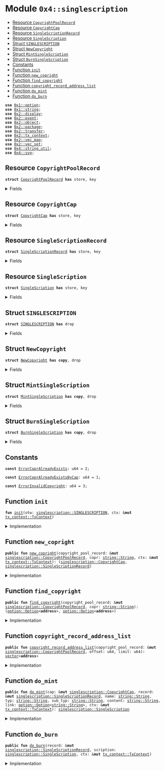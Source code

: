 
<a name="0x4_singlescription"></a>

# Module `0x4::singlescription`



-  [Resource `CopyrightPoolRecord`](#0x4_singlescription_CopyrightPoolRecord)
-  [Resource `CopyrightCap`](#0x4_singlescription_CopyrightCap)
-  [Resource `SingleScriptionRecord`](#0x4_singlescription_SingleScriptionRecord)
-  [Resource `SingleScription`](#0x4_singlescription_SingleScription)
-  [Struct `SINGLESCRIPTION`](#0x4_singlescription_SINGLESCRIPTION)
-  [Struct `NewCopyright`](#0x4_singlescription_NewCopyright)
-  [Struct `MintSingleScription`](#0x4_singlescription_MintSingleScription)
-  [Struct `BurnSingleScription`](#0x4_singlescription_BurnSingleScription)
-  [Constants](#@Constants_0)
-  [Function `init`](#0x4_singlescription_init)
-  [Function `new_copright`](#0x4_singlescription_new_copright)
-  [Function `find_copyright`](#0x4_singlescription_find_copyright)
-  [Function `copyright_record_address_list`](#0x4_singlescription_copyright_record_address_list)
-  [Function `do_mint`](#0x4_singlescription_do_mint)
-  [Function `do_burn`](#0x4_singlescription_do_burn)


<pre><code><b>use</b> <a href="dependencies/move-stdlib/option.md#0x1_option">0x1::option</a>;
<b>use</b> <a href="dependencies/move-stdlib/string.md#0x1_string">0x1::string</a>;
<b>use</b> <a href="dependencies/mgo-framework/display.md#0x2_display">0x2::display</a>;
<b>use</b> <a href="dependencies/mgo-framework/event.md#0x2_event">0x2::event</a>;
<b>use</b> <a href="dependencies/mgo-framework/object.md#0x2_object">0x2::object</a>;
<b>use</b> <a href="dependencies/mgo-framework/package.md#0x2_package">0x2::package</a>;
<b>use</b> <a href="dependencies/mgo-framework/transfer.md#0x2_transfer">0x2::transfer</a>;
<b>use</b> <a href="dependencies/mgo-framework/tx_context.md#0x2_tx_context">0x2::tx_context</a>;
<b>use</b> <a href="dependencies/mgo-framework/vec_map.md#0x2_vec_map">0x2::vec_map</a>;
<b>use</b> <a href="dependencies/mgo-framework/vec_set.md#0x2_vec_set">0x2::vec_set</a>;
<b>use</b> <a href="string_util.md#0x4_string_util">0x4::string_util</a>;
<b>use</b> <a href="svg.md#0x4_svg">0x4::svg</a>;
</code></pre>



<a name="0x4_singlescription_CopyrightPoolRecord"></a>

## Resource `CopyrightPoolRecord`



<pre><code><b>struct</b> <a href="singlescription.md#0x4_singlescription_CopyrightPoolRecord">CopyrightPoolRecord</a> <b>has</b> store, key
</code></pre>



<details>
<summary>Fields</summary>


<dl>
<dt>
<code>id: <a href="dependencies/mgo-framework/object.md#0x2_object_UID">object::UID</a></code>
</dt>
<dd>

</dd>
<dt>
<code>record: <a href="dependencies/mgo-framework/vec_map.md#0x2_vec_map_VecMap">vec_map::VecMap</a>&lt;<a href="dependencies/move-stdlib/string.md#0x1_string_String">string::String</a>, <a href="dependencies/mgo-framework/object.md#0x2_object_ID">object::ID</a>&gt;</code>
</dt>
<dd>
 The Copyright name -> SingleScriptionRecord object id
</dd>
<dt>
<code>cap_record: <a href="dependencies/mgo-framework/vec_map.md#0x2_vec_map_VecMap">vec_map::VecMap</a>&lt;<a href="dependencies/move-stdlib/string.md#0x1_string_String">string::String</a>, <a href="dependencies/mgo-framework/object.md#0x2_object_ID">object::ID</a>&gt;</code>
</dt>
<dd>

</dd>
</dl>


</details>

<a name="0x4_singlescription_CopyrightCap"></a>

## Resource `CopyrightCap`



<pre><code><b>struct</b> <a href="singlescription.md#0x4_singlescription_CopyrightCap">CopyrightCap</a> <b>has</b> store, key
</code></pre>



<details>
<summary>Fields</summary>


<dl>
<dt>
<code>id: <a href="dependencies/mgo-framework/object.md#0x2_object_UID">object::UID</a></code>
</dt>
<dd>

</dd>
<dt>
<code>copyright: <a href="dependencies/move-stdlib/string.md#0x1_string_String">string::String</a></code>
</dt>
<dd>

</dd>
</dl>


</details>

<a name="0x4_singlescription_SingleScriptionRecord"></a>

## Resource `SingleScriptionRecord`



<pre><code><b>struct</b> <a href="singlescription.md#0x4_singlescription_SingleScriptionRecord">SingleScriptionRecord</a> <b>has</b> store, key
</code></pre>



<details>
<summary>Fields</summary>


<dl>
<dt>
<code>id: <a href="dependencies/mgo-framework/object.md#0x2_object_UID">object::UID</a></code>
</dt>
<dd>

</dd>
<dt>
<code>copyright: <a href="dependencies/move-stdlib/string.md#0x1_string_String">string::String</a></code>
</dt>
<dd>

</dd>
<dt>
<code>record: <a href="dependencies/mgo-framework/vec_set.md#0x2_vec_set_VecSet">vec_set::VecSet</a>&lt;<b>address</b>&gt;</code>
</dt>
<dd>

</dd>
</dl>


</details>

<a name="0x4_singlescription_SingleScription"></a>

## Resource `SingleScription`



<pre><code><b>struct</b> <a href="singlescription.md#0x4_singlescription_SingleScription">SingleScription</a> <b>has</b> store, key
</code></pre>



<details>
<summary>Fields</summary>


<dl>
<dt>
<code>id: <a href="dependencies/mgo-framework/object.md#0x2_object_UID">object::UID</a></code>
</dt>
<dd>

</dd>
<dt>
<code>name: <a href="dependencies/move-stdlib/string.md#0x1_string_String">string::String</a></code>
</dt>
<dd>

</dd>
<dt>
<code>typ: <a href="dependencies/move-stdlib/string.md#0x1_string_String">string::String</a></code>
</dt>
<dd>

</dd>
<dt>
<code>sub_typ: <a href="dependencies/move-stdlib/string.md#0x1_string_String">string::String</a></code>
</dt>
<dd>

</dd>
<dt>
<code>copyright: <a href="dependencies/move-stdlib/string.md#0x1_string_String">string::String</a></code>
</dt>
<dd>

</dd>
<dt>
<code>content: <a href="dependencies/move-stdlib/string.md#0x1_string_String">string::String</a></code>
</dt>
<dd>

</dd>
<dt>
<code>link: <a href="dependencies/move-stdlib/option.md#0x1_option_Option">option::Option</a>&lt;<a href="dependencies/move-stdlib/string.md#0x1_string_String">string::String</a>&gt;</code>
</dt>
<dd>

</dd>
</dl>


</details>

<a name="0x4_singlescription_SINGLESCRIPTION"></a>

## Struct `SINGLESCRIPTION`



<pre><code><b>struct</b> <a href="singlescription.md#0x4_singlescription_SINGLESCRIPTION">SINGLESCRIPTION</a> <b>has</b> drop
</code></pre>



<details>
<summary>Fields</summary>


<dl>
<dt>
<code>dummy_field: bool</code>
</dt>
<dd>

</dd>
</dl>


</details>

<a name="0x4_singlescription_NewCopyright"></a>

## Struct `NewCopyright`



<pre><code><b>struct</b> <a href="singlescription.md#0x4_singlescription_NewCopyright">NewCopyright</a> <b>has</b> <b>copy</b>, drop
</code></pre>



<details>
<summary>Fields</summary>


<dl>
<dt>
<code>id: <a href="dependencies/mgo-framework/object.md#0x2_object_ID">object::ID</a></code>
</dt>
<dd>

</dd>
<dt>
<code>deployer: <b>address</b></code>
</dt>
<dd>

</dd>
<dt>
<code>copyright: <a href="dependencies/move-stdlib/string.md#0x1_string_String">string::String</a></code>
</dt>
<dd>

</dd>
</dl>


</details>

<a name="0x4_singlescription_MintSingleScription"></a>

## Struct `MintSingleScription`



<pre><code><b>struct</b> <a href="singlescription.md#0x4_singlescription_MintSingleScription">MintSingleScription</a> <b>has</b> <b>copy</b>, drop
</code></pre>



<details>
<summary>Fields</summary>


<dl>
<dt>
<code>id: <a href="dependencies/mgo-framework/object.md#0x2_object_ID">object::ID</a></code>
</dt>
<dd>

</dd>
<dt>
<code>sender: <b>address</b></code>
</dt>
<dd>

</dd>
<dt>
<code>name: <a href="dependencies/move-stdlib/string.md#0x1_string_String">string::String</a></code>
</dt>
<dd>

</dd>
<dt>
<code>copyright: <a href="dependencies/move-stdlib/string.md#0x1_string_String">string::String</a></code>
</dt>
<dd>

</dd>
</dl>


</details>

<a name="0x4_singlescription_BurnSingleScription"></a>

## Struct `BurnSingleScription`



<pre><code><b>struct</b> <a href="singlescription.md#0x4_singlescription_BurnSingleScription">BurnSingleScription</a> <b>has</b> <b>copy</b>, drop
</code></pre>



<details>
<summary>Fields</summary>


<dl>
<dt>
<code>id: <a href="dependencies/mgo-framework/object.md#0x2_object_ID">object::ID</a></code>
</dt>
<dd>

</dd>
<dt>
<code>sender: <b>address</b></code>
</dt>
<dd>

</dd>
<dt>
<code>copyright: <a href="dependencies/move-stdlib/string.md#0x1_string_String">string::String</a></code>
</dt>
<dd>

</dd>
</dl>


</details>

<a name="@Constants_0"></a>

## Constants


<a name="0x4_singlescription_ErrorCoprAlreadyExists"></a>



<pre><code><b>const</b> <a href="singlescription.md#0x4_singlescription_ErrorCoprAlreadyExists">ErrorCoprAlreadyExists</a>: u64 = 2;
</code></pre>



<a name="0x4_singlescription_ErrorCoprAlreadyExistsByCap"></a>



<pre><code><b>const</b> <a href="singlescription.md#0x4_singlescription_ErrorCoprAlreadyExistsByCap">ErrorCoprAlreadyExistsByCap</a>: u64 = 1;
</code></pre>



<a name="0x4_singlescription_ErrorInvalidCopyright"></a>



<pre><code><b>const</b> <a href="singlescription.md#0x4_singlescription_ErrorInvalidCopyright">ErrorInvalidCopyright</a>: u64 = 3;
</code></pre>



<a name="0x4_singlescription_init"></a>

## Function `init`



<pre><code><b>fun</b> <a href="singlescription.md#0x4_singlescription_init">init</a>(otw: <a href="singlescription.md#0x4_singlescription_SINGLESCRIPTION">singlescription::SINGLESCRIPTION</a>, ctx: &<b>mut</b> <a href="dependencies/mgo-framework/tx_context.md#0x2_tx_context_TxContext">tx_context::TxContext</a>)
</code></pre>



<details>
<summary>Implementation</summary>


<pre><code><b>fun</b> <a href="singlescription.md#0x4_singlescription_init">init</a>(otw: <a href="singlescription.md#0x4_singlescription_SINGLESCRIPTION">SINGLESCRIPTION</a>, ctx: &<b>mut</b> TxContext) {
    <b>let</b> copyright_pool_record = <a href="singlescription.md#0x4_singlescription_CopyrightPoolRecord">CopyrightPoolRecord</a> {
        id: <a href="dependencies/mgo-framework/object.md#0x2_object_new">object::new</a>(ctx), record: <a href="dependencies/mgo-framework/vec_map.md#0x2_vec_map_empty">vec_map::empty</a>(), cap_record: <a href="dependencies/mgo-framework/vec_map.md#0x2_vec_map_empty">vec_map::empty</a>()
    };
    <a href="dependencies/mgo-framework/transfer.md#0x2_transfer_share_object">transfer::share_object</a>(copyright_pool_record);

    <b>let</b> keys = <a href="dependencies/move-stdlib/vector.md#0x1_vector">vector</a>[
        std::string::utf8(b"name"),
        std::string::utf8(b"image_url"),
    ];

    <b>let</b> p = b"mrc-721";
    <b>let</b> na = b"{name}";
    <b>let</b> typ = b"{type}";
    <b>let</b> copr = b"{copyright}";

    <b>let</b> img_metadata = <a href="svg.md#0x4_svg_generate_singlescription_svg">svg::generate_singlescription_svg</a>(p, na, typ, copr);

    <b>let</b> values = <a href="dependencies/move-stdlib/vector.md#0x1_vector">vector</a>[
        std::string::utf8(b"{name}"),
        std::string::utf8(img_metadata),
    ];
    <b>let</b> publisher = <a href="dependencies/mgo-framework/package.md#0x2_package_claim">package::claim</a>(otw, ctx);
    <b>let</b> <a href="dependencies/mgo-framework/display.md#0x2_display">display</a> = <a href="dependencies/mgo-framework/display.md#0x2_display_new_with_fields">display::new_with_fields</a>&lt;<a href="singlescription.md#0x4_singlescription_SingleScription">SingleScription</a>&gt;(
        &publisher, keys, values, ctx
    );
    <a href="dependencies/mgo-framework/display.md#0x2_display_update_version">display::update_version</a>(&<b>mut</b> <a href="dependencies/mgo-framework/display.md#0x2_display">display</a>);
    <a href="dependencies/mgo-framework/package.md#0x2_package_burn_publisher">package::burn_publisher</a>(publisher);
    <a href="dependencies/mgo-framework/transfer.md#0x2_transfer_public_share_object">transfer::public_share_object</a>(<a href="dependencies/mgo-framework/display.md#0x2_display">display</a>);
}
</code></pre>



</details>

<a name="0x4_singlescription_new_copright"></a>

## Function `new_copright`



<pre><code><b>public</b> <b>fun</b> <a href="singlescription.md#0x4_singlescription_new_copright">new_copright</a>(copyright_pool_record: &<b>mut</b> <a href="singlescription.md#0x4_singlescription_CopyrightPoolRecord">singlescription::CopyrightPoolRecord</a>, copr: <a href="dependencies/move-stdlib/string.md#0x1_string_String">string::String</a>, ctx: &<b>mut</b> <a href="dependencies/mgo-framework/tx_context.md#0x2_tx_context_TxContext">tx_context::TxContext</a>): (<a href="singlescription.md#0x4_singlescription_CopyrightCap">singlescription::CopyrightCap</a>, <a href="singlescription.md#0x4_singlescription_SingleScriptionRecord">singlescription::SingleScriptionRecord</a>)
</code></pre>



<details>
<summary>Implementation</summary>


<pre><code><b>public</b> <b>fun</b> <a href="singlescription.md#0x4_singlescription_new_copright">new_copright</a>(
    copyright_pool_record: &<b>mut</b> <a href="singlescription.md#0x4_singlescription_CopyrightPoolRecord">CopyrightPoolRecord</a>,
    copr: String,
    ctx: &<b>mut</b> TxContext
): (<a href="singlescription.md#0x4_singlescription_CopyrightCap">CopyrightCap</a>, <a href="singlescription.md#0x4_singlescription_SingleScriptionRecord">SingleScriptionRecord</a>) {
    <b>assert</b>!(!<a href="string_util.md#0x4_string_util_is_empty_str">string_util::is_empty_str</a>(&copr), <a href="singlescription.md#0x4_singlescription_ErrorInvalidCopyright">ErrorInvalidCopyright</a>);
    <b>assert</b>!(!<a href="dependencies/mgo-framework/vec_map.md#0x2_vec_map_contains">vec_map::contains</a>(&copyright_pool_record.cap_record, &copr), <a href="singlescription.md#0x4_singlescription_ErrorCoprAlreadyExistsByCap">ErrorCoprAlreadyExistsByCap</a>);
    <b>assert</b>!(!<a href="dependencies/mgo-framework/vec_map.md#0x2_vec_map_contains">vec_map::contains</a>(&copyright_pool_record.record, &copr), <a href="singlescription.md#0x4_singlescription_ErrorCoprAlreadyExists">ErrorCoprAlreadyExists</a>);

    <b>let</b> copr_uid = <a href="dependencies/mgo-framework/object.md#0x2_object_new">object::new</a>(ctx);
    <b>let</b> copr_id = <a href="dependencies/mgo-framework/object.md#0x2_object_uid_to_inner">object::uid_to_inner</a>(&copr_uid);
    <b>let</b> copr_cap = <a href="singlescription.md#0x4_singlescription_CopyrightCap">CopyrightCap</a> {
        id: copr_uid,
        copyright: copr
    };

    <b>let</b> scription_uid = <a href="dependencies/mgo-framework/object.md#0x2_object_new">object::new</a>(ctx);
    <b>let</b> scription_id = uid_to_inner(&scription_uid);
    <b>let</b> scription_record = <a href="singlescription.md#0x4_singlescription_SingleScriptionRecord">SingleScriptionRecord</a> {
        id: scription_uid,
        copyright: copr,
        record: <a href="dependencies/mgo-framework/vec_set.md#0x2_vec_set_empty">vec_set::empty</a>(),
    };
    <a href="dependencies/mgo-framework/vec_map.md#0x2_vec_map_insert">vec_map::insert</a>(&<b>mut</b> copyright_pool_record.record, copr, scription_id);
    <a href="dependencies/mgo-framework/vec_map.md#0x2_vec_map_insert">vec_map::insert</a>(&<b>mut</b> copyright_pool_record.cap_record, copr, copr_id);
    emit(<a href="singlescription.md#0x4_singlescription_NewCopyright">NewCopyright</a> {
        id: copr_id,
        deployer: <a href="dependencies/mgo-framework/tx_context.md#0x2_tx_context_sender">tx_context::sender</a>(ctx),
        copyright: copr,
    });
    (copr_cap, scription_record)
}
</code></pre>



</details>

<a name="0x4_singlescription_find_copyright"></a>

## Function `find_copyright`



<pre><code><b>public</b> <b>fun</b> <a href="singlescription.md#0x4_singlescription_find_copyright">find_copyright</a>(copyright_pool_record: &<b>mut</b> <a href="singlescription.md#0x4_singlescription_CopyrightPoolRecord">singlescription::CopyrightPoolRecord</a>, copr: <a href="dependencies/move-stdlib/string.md#0x1_string_String">string::String</a>): (<a href="dependencies/move-stdlib/option.md#0x1_option_Option">option::Option</a>&lt;<b>address</b>&gt;, <a href="dependencies/move-stdlib/option.md#0x1_option_Option">option::Option</a>&lt;<b>address</b>&gt;)
</code></pre>



<details>
<summary>Implementation</summary>


<pre><code><b>public</b> <b>fun</b> <a href="singlescription.md#0x4_singlescription_find_copyright">find_copyright</a>(
    copyright_pool_record: &<b>mut</b> <a href="singlescription.md#0x4_singlescription_CopyrightPoolRecord">CopyrightPoolRecord</a>,
    copr: String
): (Option&lt;<b>address</b>&gt;, Option&lt;<b>address</b>&gt;) {
    <b>let</b> record_addr = <a href="dependencies/move-stdlib/option.md#0x1_option_none">option::none</a>&lt;<b>address</b>&gt;();
    <b>let</b> copr_cap_addr = <a href="dependencies/move-stdlib/option.md#0x1_option_none">option::none</a>&lt;<b>address</b>&gt;();
    <b>if</b> (<a href="dependencies/mgo-framework/vec_map.md#0x2_vec_map_contains">vec_map::contains</a>(&copyright_pool_record.record, &copr)) {
        <b>let</b> id_record = <a href="dependencies/mgo-framework/vec_map.md#0x2_vec_map_try_get">vec_map::try_get</a>(&copyright_pool_record.record, &copr);
        <b>let</b> id_copr_cap = <a href="dependencies/mgo-framework/vec_map.md#0x2_vec_map_try_get">vec_map::try_get</a>(&copyright_pool_record.cap_record, &copr);
        record_addr = <a href="dependencies/move-stdlib/option.md#0x1_option_some">option::some</a>(id_to_address(<a href="dependencies/move-stdlib/option.md#0x1_option_borrow">option::borrow</a>(&id_record)));
        copr_cap_addr = <a href="dependencies/move-stdlib/option.md#0x1_option_some">option::some</a>(id_to_address(<a href="dependencies/move-stdlib/option.md#0x1_option_borrow">option::borrow</a>(&id_copr_cap)));
    };
    (record_addr, copr_cap_addr)
}
</code></pre>



</details>

<a name="0x4_singlescription_copyright_record_address_list"></a>

## Function `copyright_record_address_list`



<pre><code><b>public</b> <b>fun</b> <a href="singlescription.md#0x4_singlescription_copyright_record_address_list">copyright_record_address_list</a>(copyright_pool_record: &<b>mut</b> <a href="singlescription.md#0x4_singlescription_CopyrightPoolRecord">singlescription::CopyrightPoolRecord</a>, offset: u64, limit: u64): <a href="dependencies/move-stdlib/vector.md#0x1_vector">vector</a>&lt;<b>address</b>&gt;
</code></pre>



<details>
<summary>Implementation</summary>


<pre><code><b>public</b> <b>fun</b> <a href="singlescription.md#0x4_singlescription_copyright_record_address_list">copyright_record_address_list</a>(
    copyright_pool_record: &<b>mut</b> <a href="singlescription.md#0x4_singlescription_CopyrightPoolRecord">CopyrightPoolRecord</a>,
    offset: u64,
    limit: u64
): <a href="dependencies/move-stdlib/vector.md#0x1_vector">vector</a>&lt;<b>address</b>&gt; {
    <b>let</b> vec_addrs = <a href="dependencies/move-stdlib/vector.md#0x1_vector_empty">vector::empty</a>&lt;<b>address</b>&gt;();

    <b>let</b> keys = <a href="dependencies/mgo-framework/vec_map.md#0x2_vec_map_keys">vec_map::keys</a>(&copyright_pool_record.record);
    <b>let</b> len = <a href="dependencies/move-stdlib/vector.md#0x1_vector_length">vector::length</a>(&keys);
    <b>if</b> (len &gt; offset) {
        <b>let</b> i = offset;
        <b>let</b> end = len;
        <b>if</b> (offset + limit &lt; len) {
            end = offset + limit;
        };
        <b>while</b> (i &lt; end) {
            <b>let</b> key = <a href="dependencies/move-stdlib/vector.md#0x1_vector_borrow">vector::borrow</a>(&keys, i);
            <b>let</b> value = <a href="dependencies/mgo-framework/vec_map.md#0x2_vec_map_try_get">vec_map::try_get</a>(&copyright_pool_record.record, key);
            <b>let</b> addr = id_to_address(<a href="dependencies/move-stdlib/option.md#0x1_option_borrow">option::borrow</a>(&value));
            <a href="dependencies/move-stdlib/vector.md#0x1_vector_push_back">vector::push_back</a>(&<b>mut</b> vec_addrs, addr);
            i = i + 1;
        };
    };

    vec_addrs
}
</code></pre>



</details>

<a name="0x4_singlescription_do_mint"></a>

## Function `do_mint`



<pre><code><b>public</b> <b>fun</b> <a href="singlescription.md#0x4_singlescription_do_mint">do_mint</a>(cap: &<b>mut</b> <a href="singlescription.md#0x4_singlescription_CopyrightCap">singlescription::CopyrightCap</a>, record: &<b>mut</b> <a href="singlescription.md#0x4_singlescription_SingleScriptionRecord">singlescription::SingleScriptionRecord</a>, name: <a href="dependencies/move-stdlib/string.md#0x1_string_String">string::String</a>, typ: <a href="dependencies/move-stdlib/string.md#0x1_string_String">string::String</a>, sub_typ: <a href="dependencies/move-stdlib/string.md#0x1_string_String">string::String</a>, content: <a href="dependencies/move-stdlib/string.md#0x1_string_String">string::String</a>, link: <a href="dependencies/move-stdlib/option.md#0x1_option_Option">option::Option</a>&lt;<a href="dependencies/move-stdlib/string.md#0x1_string_String">string::String</a>&gt;, ctx: &<b>mut</b> <a href="dependencies/mgo-framework/tx_context.md#0x2_tx_context_TxContext">tx_context::TxContext</a>): <a href="singlescription.md#0x4_singlescription_SingleScription">singlescription::SingleScription</a>
</code></pre>



<details>
<summary>Implementation</summary>


<pre><code><b>public</b> <b>fun</b> <a href="singlescription.md#0x4_singlescription_do_mint">do_mint</a>(
    cap: &<b>mut</b> <a href="singlescription.md#0x4_singlescription_CopyrightCap">CopyrightCap</a>,
    record: &<b>mut</b> <a href="singlescription.md#0x4_singlescription_SingleScriptionRecord">SingleScriptionRecord</a>,
    name: String,
    typ: String,
    sub_typ: String,
    content: String,
    link: Option&lt;String&gt;,
    ctx: &<b>mut</b> TxContext
): <a href="singlescription.md#0x4_singlescription_SingleScription">SingleScription</a> {
    <b>assert</b>!(cap.copyright == record.copyright, <a href="singlescription.md#0x4_singlescription_ErrorInvalidCopyright">ErrorInvalidCopyright</a>);
    <b>let</b> scription_uid = <a href="dependencies/mgo-framework/object.md#0x2_object_new">object::new</a>(ctx);
    <b>let</b> scription_id = <a href="dependencies/mgo-framework/object.md#0x2_object_uid_to_inner">object::uid_to_inner</a>(&scription_uid);

    <b>let</b> scription = <a href="singlescription.md#0x4_singlescription_SingleScription">SingleScription</a> {
        id: scription_uid,
        name,
        typ,
        sub_typ,
        content,
        copyright: cap.copyright,
        link
    };

    <b>let</b> scription_address = <a href="dependencies/mgo-framework/object.md#0x2_object_id_address">object::id_address</a>(&scription);
    <a href="dependencies/mgo-framework/vec_set.md#0x2_vec_set_insert">vec_set::insert</a>(&<b>mut</b> record.record, scription_address);
    emit(<a href="singlescription.md#0x4_singlescription_MintSingleScription">MintSingleScription</a> {
        id: scription_id,
        sender: <a href="dependencies/mgo-framework/tx_context.md#0x2_tx_context_sender">tx_context::sender</a>(ctx),
        name,
        copyright: cap.copyright
    });
    scription
}
</code></pre>



</details>

<a name="0x4_singlescription_do_burn"></a>

## Function `do_burn`



<pre><code><b>public</b> <b>fun</b> <a href="singlescription.md#0x4_singlescription_do_burn">do_burn</a>(record: &<b>mut</b> <a href="singlescription.md#0x4_singlescription_SingleScriptionRecord">singlescription::SingleScriptionRecord</a>, scription: <a href="singlescription.md#0x4_singlescription_SingleScription">singlescription::SingleScription</a>, ctx: &<b>mut</b> <a href="dependencies/mgo-framework/tx_context.md#0x2_tx_context_TxContext">tx_context::TxContext</a>)
</code></pre>



<details>
<summary>Implementation</summary>


<pre><code><b>public</b> <b>fun</b> <a href="singlescription.md#0x4_singlescription_do_burn">do_burn</a>(
    record: &<b>mut</b> <a href="singlescription.md#0x4_singlescription_SingleScriptionRecord">SingleScriptionRecord</a>,
    scription: <a href="singlescription.md#0x4_singlescription_SingleScription">SingleScription</a>,
    ctx: &<b>mut</b> TxContext
) {
    <b>assert</b>!(record.copyright == scription.copyright, <a href="singlescription.md#0x4_singlescription_ErrorInvalidCopyright">ErrorInvalidCopyright</a>);

    <b>let</b> <b>address</b> = <a href="dependencies/mgo-framework/object.md#0x2_object_id_address">object::id_address</a>(&scription);
    <b>let</b> <a href="singlescription.md#0x4_singlescription_SingleScription">SingleScription</a> { id: uid, name: _, typ: _, sub_typ: _, copyright, content: _, link: _ } = scription;
    <b>let</b> id = <a href="dependencies/mgo-framework/object.md#0x2_object_uid_to_inner">object::uid_to_inner</a>(&uid);

    <a href="dependencies/mgo-framework/vec_set.md#0x2_vec_set_remove">vec_set::remove</a>(&<b>mut</b> record.record, &<b>address</b>);
    <a href="dependencies/mgo-framework/object.md#0x2_object_delete">object::delete</a>(uid);

    emit({
        <a href="singlescription.md#0x4_singlescription_BurnSingleScription">BurnSingleScription</a> {
            id,
            sender: <a href="dependencies/mgo-framework/tx_context.md#0x2_tx_context_sender">tx_context::sender</a>(ctx),
            copyright,
        }
    });
}
</code></pre>



</details>
